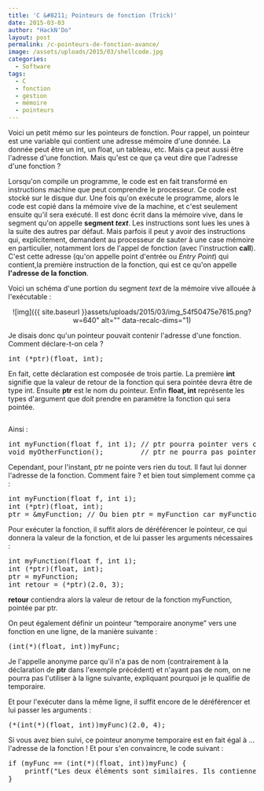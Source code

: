 ```yaml
---
title: 'C &#8211; Pointeurs de fonction (Trick)'
date: 2015-03-03
author: "HackN'Do"
layout: post
permalink: /c-pointeurs-de-fonction-avance/
image: /assets/uploads/2015/03/shellcode.jpg
categories:
  - Software
tags:
  - C
  - fonction
  - gestion
  - mémoire
  - pointeurs
---
```

Voici un petit mémo sur les pointeurs de fonction. Pour rappel, un pointeur est une variable qui contient une adresse mémoire d'une donnée. La donnée peut être un int, un float, un tableau, etc. Mais ça peut aussi être l'adresse d'une fonction. Mais qu'est ce que ça veut dire que l'adresse d'une fonction ?

Lorsqu'on compile un programme, le code est en fait transformé en instructions machine que peut comprendre le processeur. Ce code est stocké sur le disque dur. Une fois qu'on exécute le programme, alors le code est copié dans la mémoire vive de la machine, et c'est seulement ensuite qu'il sera exécuté. Il est donc écrit dans la mémoire vive, dans le segment qu'on appelle **segment _text_**. Les instructions sont lues les unes à la suite des autres par défaut. Mais parfois il peut y avoir des instructions qui, explicitement, demandent au processeur de sauter à une case mémoire en particulier, notamment lors de l'appel de fonction (avec l'instruction **call**). C'est cette adresse (qu'on appelle point d'entrée ou _Entry Point_) qui contient,la première instruction de la fonction, qui est ce qu'on appelle **l'adresse de la fonction**.

Voici un schéma d'une portion du segment _text_ de la mémoire vive allouée à l'exécutable :

<p style="text-align: center;">
  ![img]({{ site.baseurl }}assets/uploads/2015/03/img_54f50475e7615.png?w=640" alt="" data-recalc-dims="1)
</p>

Je disais donc qu'un pointeur pouvait contenir l'adresse d'une fonction. Comment déclare-t-on cela ?

<pre class="lang:c">int (*ptr)(float, int);</pre>

En fait, cette déclaration est composée de trois partie. La première **int** signifie que la valeur de retour de la fonction qui sera pointée devra être de type int. Ensuite **ptr** est le nom du pointeur. Enfin **float, int** représente les types d'argument que doit prendre en paramètre la fonction qui sera pointée.

<p style="text-align: center;">
  <img class="alignnone size-full wp-image-405 " src="http://i2.wp.com/blog.hackndo.com/assets/uploads/2015/03/img_54f577a2f3431.png?w=640" alt="" data-recalc-dims="1" />
</p>

Ainsi :

<pre class="lang:c">int myFunction(float f, int i); // ptr pourra pointer vers cette fonction
void myOtherFunction();         // ptr ne pourra pas pointer vers cette fonction</pre>

Cependant, pour l'instant, ptr ne pointe vers rien du tout. Il faut lui donner l'adresse de la fonction. Comment faire ? et bien tout simplement comme ça :

<pre class="lang:c">int myFunction(float f, int i);
int (*ptr)(float, int);
ptr = &myFunction; // Ou bien ptr = myFunction car myFunction, sans les parenthèses () représente déjà l'adresse de la fonction. &myFunction == myFunction => true
</pre>

Pour exécuter la fonction, il suffit alors de déréférencer le pointeur, ce qui donnera la valeur de la fonction, et de lui passer les arguments nécessaires :

<pre class="lang:c">int myFunction(float f, int i);
int (*ptr)(float, int);
ptr = myFunction;
int retour = (*ptr)(2.0, 3);
</pre>

**retour** contiendra alors la valeur de retour de la fonction myFunction, pointée par ptr.
  
On peut également définir un pointeur &#8220;temporaire anonyme&#8221; vers une fonction en une ligne, de la manière suivante :

<pre class="lang:c">(int(*)(float, int))myFunc;</pre>

Je l'appelle anonyme parce qu'il n'a pas de nom (contrairement à la déclaration de **ptr** dans l'exemple précédent) et n'ayant pas de nom, on ne pourra pas l'utiliser à la ligne suivante, expliquant pourquoi je le qualifie de temporaire.
  
Et pour l'exécuter dans la même ligne, il suffit encore de le déréférencer et lui passer les arguments :

<pre class="lang:c">(*(int(*)(float, int))myFunc)(2.0, 4);</pre>

Si vous avez bien suivi, ce pointeur anonyme temporaire est en fait égal à &#8230; l'adresse de la fonction ! Et pour s'en convaincre, le code suivant :

<pre class="lang:c">if (myFunc == (int(*)(float, int))myFunc) {
    printf("Les deux éléments sont similaires. Ils contiennent tous les deux l'adresse de la fonction myFunc.");
}</pre>